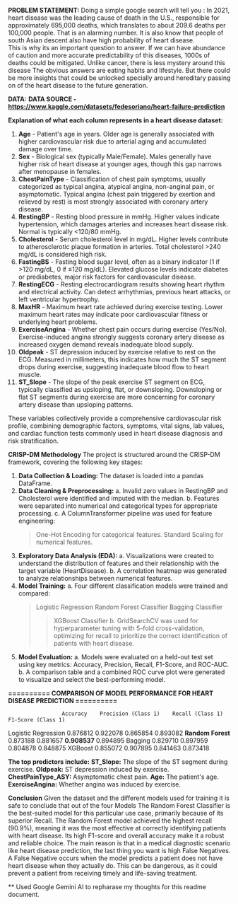**PROBLEM STATEMENT:**
Doing a simple google search will tell you : In 2021, heart disease was the leading cause of death in the U.S., responsible for approximately 695,000 deaths, which translates to about 209.6 deaths per 100,000 people. That is an alarming number. It is also know that people of south Asian descent also have high probability of heart disease.  
This is why its an important question to answer. If we can have abundance of caution and more accurate predictability of this diseases, 1000s of deaths could be mitigated. Unlike cancer, there is less mystery around this disease The obvious answers are eating habits and lifestyle. But there could be more insights that could be unlocked specially around hereditary passing on of the heart disease to the future generation. 

**DATA:**
**DATA SOURCE - https://www.kaggle.com/datasets/fedesoriano/heart-failure-prediction**

**Explanation of what each column represents in a heart disease dataset:**
1. **Age** - Patient's age in years. Older age is generally associated with higher cardiovascular risk due to arterial aging and accumulated damage over time.
2. **Sex** - Biological sex (typically Male/Female). Males generally have higher risk of heart disease at younger ages, though this gap narrows after menopause in females.
3. **ChestPainType** - Classification of chest pain symptoms, usually categorized as typical angina, atypical angina, non-anginal pain, or asymptomatic. Typical angina (chest pain triggered by exertion and relieved by rest) is most strongly associated with coronary artery disease.
4. **RestingBP** - Resting blood pressure in mmHg. Higher values indicate hypertension, which damages arteries and increases heart disease risk. Normal is typically <120/80 mmHg.
5. **Cholesterol** - Serum cholesterol level in mg/dL. Higher levels contribute to atherosclerotic plaque formation in arteries. Total cholesterol >240 mg/dL is considered high risk.
6. **FastingBS** - Fasting blood sugar level, often as a binary indicator (1 if >120 mg/dL, 0 if ≤120 mg/dL). Elevated glucose levels indicate diabetes or prediabetes, major risk factors for cardiovascular disease.
7. **RestingECG** - Resting electrocardiogram results showing heart rhythm and electrical activity. Can detect arrhythmias, previous heart attacks, or left ventricular hypertrophy.
8. **MaxHR** - Maximum heart rate achieved during exercise testing. Lower maximum heart rates may indicate poor cardiovascular fitness or underlying heart problems.
9. **ExerciseAngina** - Whether chest pain occurs during exercise (Yes/No). Exercise-induced angina strongly suggests coronary artery disease as increased oxygen demand reveals inadequate blood supply.
10. **Oldpeak** - ST depression induced by exercise relative to rest on the ECG. Measured in millimeters, this indicates how much the ST segment drops during exercise, suggesting inadequate blood flow to heart muscle.
11. **ST_Slope** - The slope of the peak exercise ST segment on ECG, typically classified as upsloping, flat, or downsloping. Downsloping or flat ST segments during exercise are more concerning for coronary artery disease than upsloping patterns.

These variables collectively provide a comprehensive cardiovascular risk profile, combining demographic factors, symptoms, vital signs, lab values, and cardiac function tests commonly used in heart disease diagnosis and risk stratification.

**CRISP-DM Methodology**
The project is structured around the CRISP-DM framework, covering the following key stages:

1. **Data Collection & Loading:** The dataset is loaded into a pandas DataFrame.
2. **Data Cleaning & Preprocessing:**
   a. Invalid zero values in RestingBP and Cholesterol were identified and imputed with the median.
   b. Features were separated into numerical and categorical types for appropriate processing.
   c. A ColumnTransformer pipeline was used for feature engineering:
      > One-Hot Encoding for categorical features.
      > Standard Scaling for numerical features.
4. **Exploratory Data Analysis (EDA):**
   a. Visualizations were created to understand the distribution of features and their relationship with the target variable (HeartDisease).
   b. A correlation heatmap was generated to analyze relationships between numerical features.
5. **Model Training:**
   a. Four different classification models were trained and compared:
      > Logistic Regression
      > Random Forest Classifier
      > Bagging Classifier
      > > XGBoost Classifier
   b. GridSearchCV was used for hyperparameter tuning with 5-fold cross-validation, optimizing for recall to prioritize the correct identification of patients with heart disease.
7. **Model Evaluation:**
   a. Models were evaluated on a held-out test set using key metrics: Accuracy, Precision, Recall, F1-Score, and ROC-AUC.
   b. A comparison table and a combined ROC curve plot were generated to visualize and select the best-performing model.

**========== COMPARISON OF MODEL PERFORMANCE FOR HEART DISEASE PREDICTION ==========**

                     Accuracy	 Precision (Class 1)	Recall (Class 1)	F1-Score (Class 1)
Logistic Regression	 0.876812	 0.922078	          0.865854	         0.893082
**Random Forest**	       0.873188	 0.881657	          **0.908537**	         0.894895
Bagging	             0.829710	 0.897959	          0.804878	         0.848875
XGBoost	             0.855072	 0.907895	          0.841463	         0.873418

**The top predictors include:**
**ST_Slope:** The slope of the ST segment during exercise.
**Oldpeak:** ST depression induced by exercise.
**ChestPainType_ASY:** Asymptomatic chest pain.
**Age:** The patient's age.
**ExerciseAngina:** Whether angina was induced by exercise.

**Conclusion**
Given the dataset and the different models used for training it is safe to conclude that out of the four Models The Random Forest Classifier is the best-suited model for this particular use case, primarily because of its superior Recall. The Random Forest model achieved the highest recall (90.9%), meaning it was the most effective at correctly identifying patients with heart disease. Its high F1-score and overall accuracy make it a robust and reliable choice. The main reason is that in a medical diagnostic scenario like heart disease prediction, the last thing you want is high False Negatives. A False Negative occurs when the model predicts a patient does not have heart disease when they actually do. This can be dangerous, as it could prevent a patient from receiving timely and life-saving treatment.


** Used Google Gemini AI to repharase my thoughts for this readme document.
